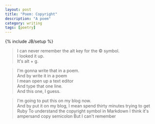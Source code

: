 ```yaml
---
layout: post
title: "Poem: Copyright"
description: "A poem"
category: writing
tags: [poetry]
---
```

{% include JB/setup %}


> I can never remember the alt key for the &copy; symbol.  
> I looked it up.  
> It's alt + g.   

> I'm gonna write that in a poem.  
> And by write it in a poem  
> I mean open up a text editor  
> And type that one line.  
> And this one, I guess.   

> I'm going to put this on my blog now.   
> And by put it on my blog,
> I mean spend thirty minutes trying to get Ruby
> To understand the copyright symbol in Markdown
> I think it's ampersand copy semicolon
> But I can't remember
